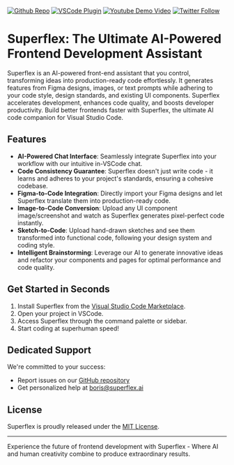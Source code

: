 [twitter-shield]: https://img.shields.io/twitter/follow/_riphal_?style=social
[twitter-url]: https://x.com/_riphal_
[github-shield]: https://img.shields.io/github/stars/aquila-lab/superflex-vscode?style=social
[github-url]: https://github.com/aquila-lab/superflex-vscode
[vscode-shield]: https://img.shields.io/visual-studio-marketplace/r/aquilalabs.superflex?logo=visual-studio-code&style=social
[vscode-url]: https://marketplace.visualstudio.com/items?itemName=aquilalabs.superflex
[youtube-shield]: https://img.shields.io/youtube/channel/views/UCrbhbCBMVms0xQB3bDIZOnw?style=social
[youtube-url]: https://youtu.be/KuOEcDCe-WM

[![Github Repo][github-shield]][github-url] [![VSCode Plugin][vscode-shield]][vscode-url] [![Youtube Demo Video][youtube-shield]][youtube-url] [![Twitter Follow][twitter-shield]][twitter-url]

# Superflex: The Ultimate AI-Powered Frontend Development Assistant

Superflex is an AI-powered front-end assistant that you control, transforming ideas into production-ready code effortlessly. It generates features from Figma designs, images, or text prompts while adhering to your code style, design standards, and existing UI components. Superflex accelerates development, enhances code quality, and boosts developer productivity. Build better frontends faster with Superflex, the ultimate AI code companion for Visual Studio Code.

## Features

- **AI-Powered Chat Interface**: Seamlessly integrate Superflex into your workflow with our intuitive in-VSCode chat.
- **Code Consistency Guarantee**: Superflex doesn't just write code - it learns and adheres to your project's standards, ensuring a cohesive codebase.
- **Figma-to-Code Integration**: Directly import your Figma designs and let Superflex translate them into production-ready code.
- **Image-to-Code Conversion**: Upload any UI component image/screenshot and watch as Superflex generates pixel-perfect code instantly.
- **Sketch-to-Code**: Upload hand-drawn sketches and see them transformed into functional code, following your design system and coding style.
- **Intelligent Brainstorming**: Leverage our AI to generate innovative ideas and refactor your components and pages for optimal performance and code quality.

## Get Started in Seconds

1. Install Superflex from the [Visual Studio Code Marketplace][vscode-url].
2. Open your project in VSCode.
3. Access Superflex through the command palette or sidebar.
4. Start coding at superhuman speed!

## Dedicated Support

We're committed to your success:

- Report issues on our [GitHub repository][github-url]
- Get personalized help at [boris@superflex.ai](mailto:boris@superflex.ai)

## License

Superflex is proudly released under the [MIT License](LICENSE).

---

Experience the future of frontend development with Superflex - Where AI and human creativity combine to produce extraordinary results.

